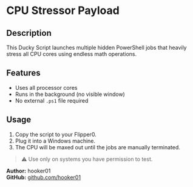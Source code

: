 # CPU Stressor Payload

## Description

This Ducky Script launches multiple hidden PowerShell jobs that heavily stress all CPU cores using endless math operations.

## Features

- Uses all processor cores
- Runs in the background (no visible window)
- No external `.ps1` file required

## Usage

1. Copy the script to your Flipper0.
2. Plug it into a Windows machine.
3. The CPU will be maxed out until the jobs are manually terminated.

> ⚠️ Use only on systems you have permission to test.

**Author:** hooker01  
**GitHub:** [github.com/hooker01](https://github.com/hooker01)
